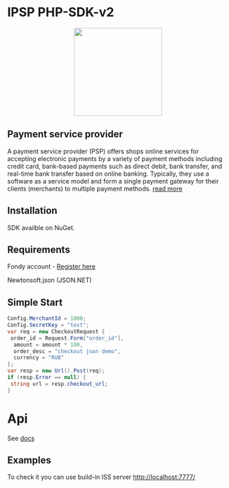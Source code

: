 # IPSP PHP-SDK-v2

<p align="center">
  <img width="200" height="200" src="https://avatars0.githubusercontent.com/u/15383021?s=200&v=4">
</p>

## Payment service provider
A payment service provider (PSP) offers shops online services for accepting electronic payments by a variety of payment methods including credit card, bank-based payments such as direct debit, bank transfer, and real-time bank transfer based on online banking. Typically, they use a software as a service model and form a single payment gateway for their clients (merchants) to multiple payment methods. 
[read more](https://en.wikipedia.org/wiki/Payment_service_provider)

## Installation

SDK availble on NuGet.

## Requirements

Fondy account - [Register here](https://portal.fondy.eu/mportal/#/account/registration)

Newtonsoft.json (JSON.NET)


## Simple Start
```csharp
Config.MerchantId = 1000;
Config.SecretKey = "test";
var req = new CheckoutRequest {
 order_id = Request.Form["order_id"],
  amount = amount * 100,
  order_desc = "checkout json demo",
  currency = "RUB"
};
var resp = new Url().Post(req);
if (resp.Error == null) {
 string url = resp.checkout_url;
}
```
# Api

See [docs](https://docs.fondy.eu/)
## Examples
To check it you can use build-in ISS server
[http://localhost:7777/](http://localhost:7777/)
